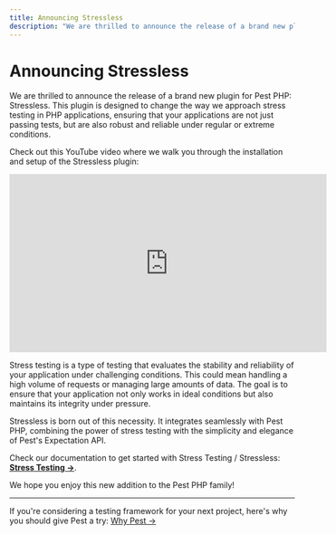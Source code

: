 ```yaml
---
title: Announcing Stressless
description: "We are thrilled to announce the release of a brand new plugin for Pest PHP: Stressless. This plugin is designed to change the way we approach stress testing in PHP applications, ensuring that your applications are not just passing tests, but are also robust and reliable under regular or extreme conditions."
---
```


# Announcing Stressless

We are thrilled to announce the release of a brand new plugin for Pest PHP: Stressless. This plugin is designed to change the way we approach stress testing in PHP applications, ensuring that your applications are not just passing tests, but are also robust and reliable under regular or extreme conditions.

Check out this YouTube video where we walk you through the installation and setup of the Stressless plugin:

<iframe width="560" height="315" src="https://www.youtube.com/embed/SaMoPZwdOCY?si=KBskkVWLUUSyK0u0" title="YouTube video player" frameborder="0" allow="accelerometer; autoplay; clipboard-write; encrypted-media; gyroscope; picture-in-picture; web-share" allowfullscreen></iframe>

Stress testing is a type of testing that evaluates the stability and reliability of your application under challenging conditions. This could mean handling a high volume of requests or managing large amounts of data. The goal is to ensure that your application not only works in ideal conditions but also maintains its integrity under pressure.

Stressless is born out of this necessity. It integrates seamlessly with Pest PHP, combining the power of stress testing with the simplicity and elegance of Pest's Expectation API.

Check our documentation to get started with Stress Testing / Stressless: **[Stress Testing →](/docs/stress-testing)**.

We hope you enjoy this new addition to the Pest PHP family!

---

If you're considering a testing framework for your next project, here's why you should give Pest a try: [Why Pest →](/docs/why-pest)
